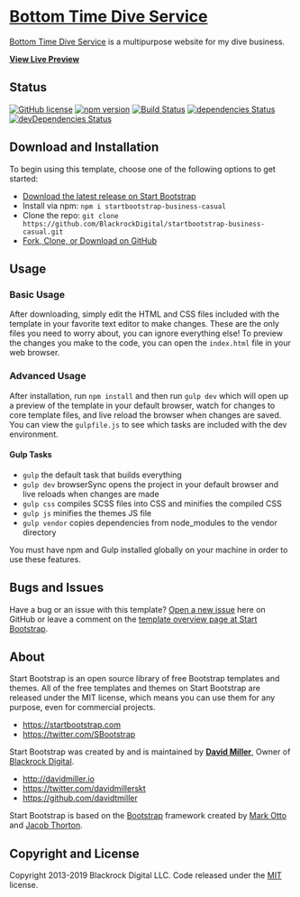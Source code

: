 # [Bottom Time Dive Service](http://BTDive.com/)

[Bottom Time Dive Service](http://BTDive.com/) is a multipurpose website for my dive business. 


**[View Live Preview](http://BTDive.com/)**

## Status

[![GitHub license](https://img.shields.io/badge/license-MIT-blue.svg)](https://raw.githubusercontent.com/BlackrockDigital/startbootstrap-business-casual/master/LICENSE)
[![npm version](https://img.shields.io/npm/v/startbootstrap-business-casual.svg)](https://www.npmjs.com/package/startbootstrap-business-casual)
[![Build Status](https://travis-ci.org/BlackrockDigital/startbootstrap-business-casual.svg?branch=master)](https://travis-ci.org/BlackrockDigital/startbootstrap-business-casual)
[![dependencies Status](https://david-dm.org/BlackrockDigital/startbootstrap-business-casual/status.svg)](https://david-dm.org/BlackrockDigital/startbootstrap-business-casual)
[![devDependencies Status](https://david-dm.org/BlackrockDigital/startbootstrap-business-casual/dev-status.svg)](https://david-dm.org/BlackrockDigital/startbootstrap-business-casual?type=dev)

## Download and Installation

To begin using this template, choose one of the following options to get started:
* [Download the latest release on Start Bootstrap](https://startbootstrap.com/template-overviews/business-casual/)
* Install via npm: `npm i startbootstrap-business-casual`
* Clone the repo: `git clone https://github.com/BlackrockDigital/startbootstrap-business-casual.git`
* [Fork, Clone, or Download on GitHub](https://github.com/BlackrockDigital/startbootstrap-business-casual)

## Usage

### Basic Usage

After downloading, simply edit the HTML and CSS files included with the template in your favorite text editor to make changes. These are the only files you need to worry about, you can ignore everything else! To preview the changes you make to the code, you can open the `index.html` file in your web browser.

### Advanced Usage

After installation, run `npm install` and then run `gulp dev` which will open up a preview of the template in your default browser, watch for changes to core template files, and live reload the browser when changes are saved. You can view the `gulpfile.js` to see which tasks are included with the dev environment.

#### Gulp Tasks

- `gulp` the default task that builds everything
- `gulp dev` browserSync opens the project in your default browser and live reloads when changes are made
- `gulp css` compiles SCSS files into CSS and minifies the compiled CSS
- `gulp js` minifies the themes JS file
- `gulp vendor` copies dependencies from node_modules to the vendor directory

You must have npm and Gulp installed globally on your machine in order to use these features.

## Bugs and Issues

Have a bug or an issue with this template? [Open a new issue](https://github.com/BlackrockDigital/startbootstrap-business-casual/issues) here on GitHub or leave a comment on the [template overview page at Start Bootstrap](http://startbootstrap.com/template-overviews/business-casual/).

## About

Start Bootstrap is an open source library of free Bootstrap templates and themes. All of the free templates and themes on Start Bootstrap are released under the MIT license, which means you can use them for any purpose, even for commercial projects.

* https://startbootstrap.com
* https://twitter.com/SBootstrap

Start Bootstrap was created by and is maintained by **[David Miller](http://davidmiller.io/)**, Owner of [Blackrock Digital](http://blackrockdigital.io/).

* http://davidmiller.io
* https://twitter.com/davidmillerskt
* https://github.com/davidtmiller

Start Bootstrap is based on the [Bootstrap](http://getbootstrap.com/) framework created by [Mark Otto](https://twitter.com/mdo) and [Jacob Thorton](https://twitter.com/fat).

## Copyright and License

Copyright 2013-2019 Blackrock Digital LLC. Code released under the [MIT](https://github.com/BlackrockDigital/startbootstrap-business-casual/blob/gh-pages/LICENSE) license.
